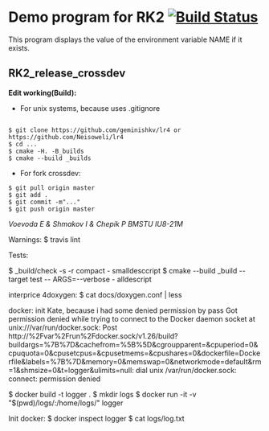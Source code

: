 #  Demo program for RK2 [![Build Status](https://travis-ci.org/Neisoweli/lr4.svg?branch=master)](https://travis-ci.org/Neisoweli/lr4)

This program displays the value of the environment variable NAME if it exists. 


## RK2_release_crossdev

**Edit working(Build):**
- For unix systems, because uses .gitignore 
```ShellSession

$ git clone https://github.com/geminishkv/lr4 or https://github.com/Neisoweli/lr4
$ cd ...
$ cmake -H. -B_builds
$ cmake --build _builds
```
- For fork crossdev:
```ShellSession 
$ git pull origin master
$ git add .
$ git commit -m"..."
$ git push origin master
```

*Voevoda E & Shmakov I & Chepik P
BMSTU IU8-21M*

Warnings:
$ travis lint

Tests:

$ _build/check -s -r compact - smalldesccript
$ cmake --build _build --target test -- ARGS=--verbose - alldescript

interprice 4doxygen:
$ cat docs/doxygen.conf | less

docker: init Kate, because i had some denied permission by pass
Got permission denied while trying to connect to the Docker daemon socket at unix:///var/run/docker.sock: Post http://%2Fvar%2Frun%2Fdocker.sock/v1.26/build?buildargs=%7B%7D&cachefrom=%5B%5D&cgroupparent=&cpuperiod=0&cpuquota=0&cpusetcpus=&cpusetmems=&cpushares=0&dockerfile=Dockerfile&labels=%7B%7D&memory=0&memswap=0&networkmode=default&rm=1&shmsize=0&t=logger&ulimits=null: dial unix /var/run/docker.sock: connect: permission denied

$ docker build -t logger .
$ mkdir logs
$ docker run -it -v "$(pwd)/logs/:/home/logs/" logger


Init docker:
$ docker inspect logger
$ cat logs/log.txt

